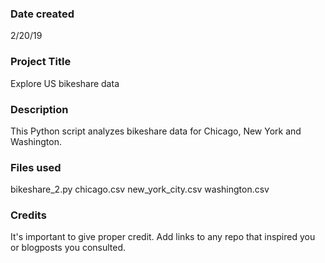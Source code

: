 ### Date created
2/20/19

### Project Title
Explore US bikeshare data

### Description
This Python script analyzes bikeshare data for Chicago, New York and Washington.

### Files used
bikeshare_2.py
chicago.csv
new_york_city.csv
washington.csv

### Credits
It's important to give proper credit. Add links to any repo that inspired you or blogposts you consulted.
